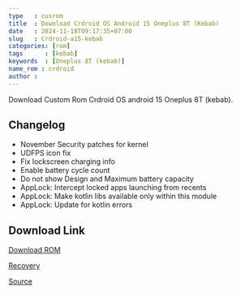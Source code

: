 ```yaml
---
type   : cusrom
title  : Download Crdroid OS Android 15 Oneplus 8T (Kebab)
date   : 2024-11-18T09:17:35+07:00
slug   : Crdroid-a15-kebab
categories: [rom]
tags      : [kebab]
keywords  : [Oneplus 8T (kebab)]
name_rom : crdroid
author :
---
```


Download Custom Rom Crdroid OS android 15 Oneplus 8T (kebab).

## Changelog
- November Security patches for kernel
- UDFPS icon fix
- Fix lockscreen charging info
- Enable battery cycle count
- Do not show Design and Maximum battery capacity
- AppLock: Intercept locked apps launching from recents
- AppLock: Make kotlin libs available only within this module
- AppLock: Update for kotlin errors


## Download Link
[Download ROM](https://sourceforge.net/projects/crdroid/files/kebab/11.x/)

[Recovery](https://sourceforge.net/projects/crdroid/files/kebab/11.x/recovery/)

[Source](https://crdroid.net/kebab/11)